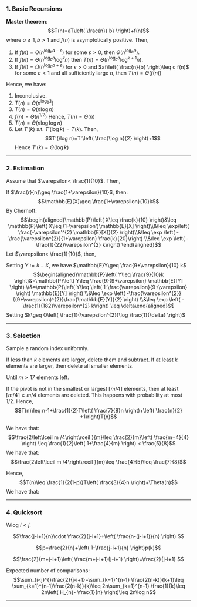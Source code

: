 ### 1. Basic Recursions
**Master theorem**:
$$T(n)=aT\left( \frac{n}{ b} \right)+f(n)$$where $a\geq 1,b>1$ and $f(n)$ is asymptotically positive. Then,
1. If $f(n)=O(n ^{\log_{b}a-\varepsilon})$ for some $\varepsilon> 0$, then $\Theta(n^{\log_{b}a})$.
2. If $f(n)=\Theta(n^{\log_{b} a}\log^k n)$ then $T(n)=\Theta(n^{\log_{b}a}\log^{k+1}n)$.
3. If $f(n)=\Omega(n^{\log_{b}a+\varepsilon})$ for $\varepsilon>0$ and $af\left( \frac{n}{b} \right)\leq c f(n)$ for some $c< 1$ and all sufficiently large $n$, then $T(n)=\Theta(f(n))$

Hence, we have: 
1. Inconclusive. 
2. $T(n)=\Theta(n^{\log_{2}3})$
3. $T(n)=\Theta(n \log n)$
4. $f(n)=\Theta(n^{1/2})$ Hence, $T(n)=\Theta(n)$
5. $T(n)=\Theta(n \log \log n)$
6. Let $T'(k)$ s.t. $T'(\log k)=T(k)$. Then, $$T'(\log n)=T'\left( \frac{\log n}{2} \right)+1$$ Hence $T'(k)=\Theta(\log k)$

---
### 2. Estimation
Assume that $\varepsilon< \frac{1}{10}$. Then, 

If $\frac{r}{n}\geq \frac{1+\varepsilon}{10}$, then: $$\mathbb{E}[X]\geq \frac{1+\varepsilon}{10}k$$By Chernoff: $$\begin{aligned}\mathbb{P}\left( X\leq \frac{k}{10} \right)&\leq \mathbb{P}\left( X\leq (1-\varepsilon')\mathbb{E}[X] \right)\\&\leq \exp\left( \frac{-\varepsilon'^{2} \mathbb{E}[X]}{2} \right)\\&\leq \exp \left( -\frac{\varepsilon^{2}}{1+\varepsilon}  \frac{k}{20}\right) \\&\leq \exp \left( -\frac{1}{22}\varepsilon^{2} k\right) \end{aligned}$$Let $\varepsilon< \frac{1}{10}$, then, 

Setting $Y:= k-X$, we have $\mathbb{E}Y\geq \frac{9+\varepsilon}{10} k$
$$\begin{aligned}\mathbb{P}\left( Y\leq \frac{9}{10}k  \right)&=\mathbb{P}\left( Y\leq \frac{9}{9+\varepsilon}  \mathbb{E}[Y] \right) \\&=\mathbb{P}\left( Y\leq \left( 1-\frac{\varepsilon}{9+\varepsilon} \right)  \mathbb{E}[Y] \right) \\&\leq \exp \left( -\frac{\varepsilon^{2}}{(9+\varepsilon)^{2}}\frac{\mathbb{E}[Y]}{2} \right) \\&\leq \exp \left( - \frac{1}{182}\varepsilon^{2} k\right) \leq \delta\end{aligned}$$
Setting $k\geq  O\left( \frac{1}{\varepsilon^{2}}\log \frac{1}{\delta} \right)$

---
### 3. Selection
Sample a random index uniformly.

If less than $k$ elements are larger, delete them and subtract.
If at least $k$ elements are larger, then delete all smaller elements. 

Until $m> 17$ elements left.

If the pivot is not in the smallest or largest $\left\lceil m / 4\right\rceil$ elements, then at least $\left\lceil m / 4\right\rceil\geq m / 4$ elements are deleted. This happens with probability at most 1/2. Hence, $$T(n)\leq n-1+\frac{1}{2}T\left( \frac{7}{8}n \right)+\left( \frac{n}{2} +1\right)T(n)$$


We have that: $$\frac{2\left\lceil m /4\right\rceil }{m}\leq \frac{2}{m}\left( \frac{m+4}{4} \right) \leq \frac{1}{2}\left( 1+\frac{4}{m} \right) < \frac{5}{8}$$
We have that: $$\frac{2\left\lceil m /4\right\rceil }{m}\leq \frac{4}{5}\leq \frac{7}{8}$$

Hence, $$T(n)\leq \frac{1}{2(1-p)}T\left( \frac{3}{4}n \right)+\Theta(n)$$We have that:

---
### 4. Quicksort


Wlog $i<j$. 

$$\frac{j-i+1}{n}\cdot  \frac{2}{j-i+1}+\left( \frac{n-(j-i+1)}{n} \right) $$


$$p=\frac{2}{n}+\left( 1-\frac{j-i+1}{n} \right)p(k)$$

$$\frac{2}{m+j-i+1}\left( \frac{m+j-i+1}{j-i+1} \right)=\frac{2}{j-i+1} $$

Expected number of comparisons: $$\sum_{i<j}^{}\frac{2}{j-i+1}=\sum_{k=1}^{n-1} \frac{2(n-k)}{k+1}\leq \sum_{k=1}^{n-1}\frac{2(n-k)}{k}\leq 2n\sum_{k=1}^{n-1} \frac{1}{k}\leq 2n\left( H_{n}- \frac{1}{n} \right)\leq 2n\log n$$

---

